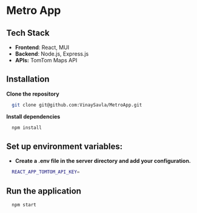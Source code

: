 # Metro App

## Tech Stack

- **Frontend**: React, MUI
- **Backend**: Node.js, Express.js
- **APIs:** TomTom Maps API

## Installation

**Clone the repository**
```bash
  git clone git@github.com:VinaySavla/MetroApp.git
```

**Install dependencies**
```bash
  npm install
```

## Set up environment variables:

- **Create a .env file in the server directory and add your configuration.**
```bash
  REACT_APP_TOMTOM_API_KEY=
```

## Run the application

```bash
  npm start
```
